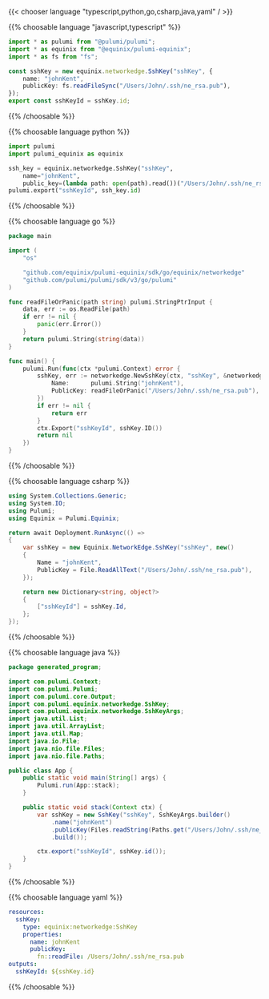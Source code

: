 {{< chooser language "typescript,python,go,csharp,java,yaml" / >}}

{{% choosable language "javascript,typescript" %}}

```typescript
import * as pulumi from "@pulumi/pulumi";
import * as equinix from "@equinix/pulumi-equinix";
import * as fs from "fs";

const sshKey = new equinix.networkedge.SshKey("sshKey", {
    name: "johnKent",
    publicKey: fs.readFileSync("/Users/John/.ssh/ne_rsa.pub"),
});
export const sshKeyId = sshKey.id;
```

{{% /choosable %}}

{{% choosable language python %}}

```python
import pulumi
import pulumi_equinix as equinix

ssh_key = equinix.networkedge.SshKey("sshKey",
    name="johnKent",
    public_key=(lambda path: open(path).read())("/Users/John/.ssh/ne_rsa.pub"))
pulumi.export("sshKeyId", ssh_key.id)
```

{{% /choosable %}}

{{% choosable language go %}}

```go
package main

import (
	"os"

	"github.com/equinix/pulumi-equinix/sdk/go/equinix/networkedge"
	"github.com/pulumi/pulumi/sdk/v3/go/pulumi"
)

func readFileOrPanic(path string) pulumi.StringPtrInput {
	data, err := os.ReadFile(path)
	if err != nil {
		panic(err.Error())
	}
	return pulumi.String(string(data))
}

func main() {
	pulumi.Run(func(ctx *pulumi.Context) error {
		sshKey, err := networkedge.NewSshKey(ctx, "sshKey", &networkedge.SshKeyArgs{
			Name:      pulumi.String("johnKent"),
			PublicKey: readFileOrPanic("/Users/John/.ssh/ne_rsa.pub"),
		})
		if err != nil {
			return err
		}
		ctx.Export("sshKeyId", sshKey.ID())
		return nil
	})
}
```

{{% /choosable %}}

{{% choosable language csharp %}}

```csharp
using System.Collections.Generic;
using System.IO;
using Pulumi;
using Equinix = Pulumi.Equinix;

return await Deployment.RunAsync(() => 
{
    var sshKey = new Equinix.NetworkEdge.SshKey("sshKey", new()
    {
        Name = "johnKent",
        PublicKey = File.ReadAllText("/Users/John/.ssh/ne_rsa.pub"),
    });

    return new Dictionary<string, object?>
    {
        ["sshKeyId"] = sshKey.Id,
    };
});
```

{{% /choosable %}}

{{% choosable language java %}}

```java
package generated_program;

import com.pulumi.Context;
import com.pulumi.Pulumi;
import com.pulumi.core.Output;
import com.pulumi.equinix.networkedge.SshKey;
import com.pulumi.equinix.networkedge.SshKeyArgs;
import java.util.List;
import java.util.ArrayList;
import java.util.Map;
import java.io.File;
import java.nio.file.Files;
import java.nio.file.Paths;

public class App {
    public static void main(String[] args) {
        Pulumi.run(App::stack);
    }

    public static void stack(Context ctx) {
        var sshKey = new SshKey("sshKey", SshKeyArgs.builder()        
            .name("johnKent")
            .publicKey(Files.readString(Paths.get("/Users/John/.ssh/ne_rsa.pub")))
            .build());

        ctx.export("sshKeyId", sshKey.id());
    }
}
```

{{% /choosable %}}

{{% choosable language yaml %}}

```yaml
resources:
  sshKey:
    type: equinix:networkedge:SshKey
    properties:
      name: johnKent
      publicKey:
        fn::readFile: /Users/John/.ssh/ne_rsa.pub
outputs:
  sshKeyId: ${sshKey.id}
```

{{% /choosable %}}
